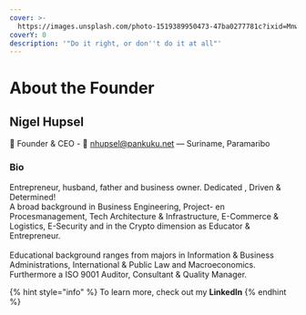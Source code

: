 ```yaml
---
cover: >-
  https://images.unsplash.com/photo-1519389950473-47ba0277781c?ixid=MnwxMjA3fDB8MHxwaG90by1wYWdlfHx8fGVufDB8fHx8&ixlib=rb-1.2.1&auto=format&fit=crop&w=2970&q=80
coverY: 0
description: '"Do it right, or don''t do it at all"'
---
```


# About the Founder

## Nigel Hupsel

👋 Founder & CEO - :e-mail: nhupsel@pankuku.net — Suriname, Paramaribo

### Bio

Entrepreneur, husband, father and business owner. Dedicated , Driven & Determined!\
A broad background in Business Engineering, Project- en Procesmanagement, Tech Architecture & Infrastructure, E-Commerce & Logistics, E-Security and in the Crypto dimension as Educator & Entrepreneur.\
\
Educational background ranges from majors in Information & Business Administrations, International & Public Law and Macroeconomics.\
Furthermore a ISO 9001 Auditor, Consultant & Quality Manager.

{% hint style="info" %}
To learn more, check out my **LinkedIn**
{% endhint %}
